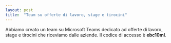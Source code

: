 ```yaml
---
layout: post
title:  "Team su offerte di lavoro, stage e tirocini"
---
```


Abbiamo creato un team su Microsoft Teams dedicato ad offerte di lavoro, stage e tirocini che riceviamo dalle aziende. Il codice di accesso è **ebc10ml**.
